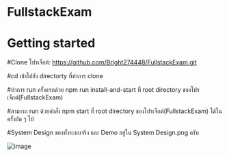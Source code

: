 # FullstackExam
# Getting started

#Clone โปรเจ็กต์:
https://github.com/Bright274448/FullstackExam.git

#cd เข้าไปยัง directorty ที่ทำการ clone

#ทำการ run ครั้งแรกด้วย npm run install-and-start ที่ root directory ของโปรเจ็กต์(FullstackExam)

#สามารถ run ด้วยคำสั่ง npm start ที่ root directory ของโปรเจ็กต์(FullstackExam) ได้ในครั้งถัด ๆ ไป

#System Design ของทั้งระบบจริง และ Demo อยู่ใน System Design.png ครับ

![image](https://github.com/Bright274448/FullstackExam/assets/76517020/98326c19-50b5-4961-a92e-ae426610130a)
